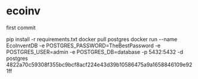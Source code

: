 # ecoinv
first commit

pip install -r requirements.txt
docker pull postgres
docker run --name EcoInventDB -e POSTGRES_PASSWORD=TheBestPassword -e POSTGRES_USER=admin -e POSTGRES_DB=database -p 5432:5432 -d postgres
4822a70c59308f355bc9bcf8acf224e43d39b10586475a9a1658846109e921ff

